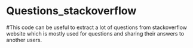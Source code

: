 # Questions_stackoverflow

#This code can  be useful to extract a lot of questions from stackoverflow website which is mostly used for questions and sharing their answers to another users.
